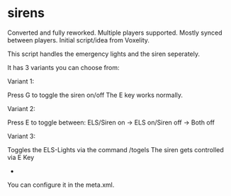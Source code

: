 # sirens
Converted and fully reworked. Multiple players supported. Mostly synced between players.
Initial script/idea from Voxelity.


This script handles the emergency lights and the siren seperately.




It has 3 variants you can choose from:

Variant 1:

Press G to toggle the siren on/off​
The E key works normally.

Variant 2:

Press E to toggle between: 
ELS/Siren on -> ELS on/Siren off -> Both off

Variant 3:

Toggles the ELS-Lights via the command /togels
The siren gets controlled via E Key

  -
  
You can configure it in the meta.xml.
